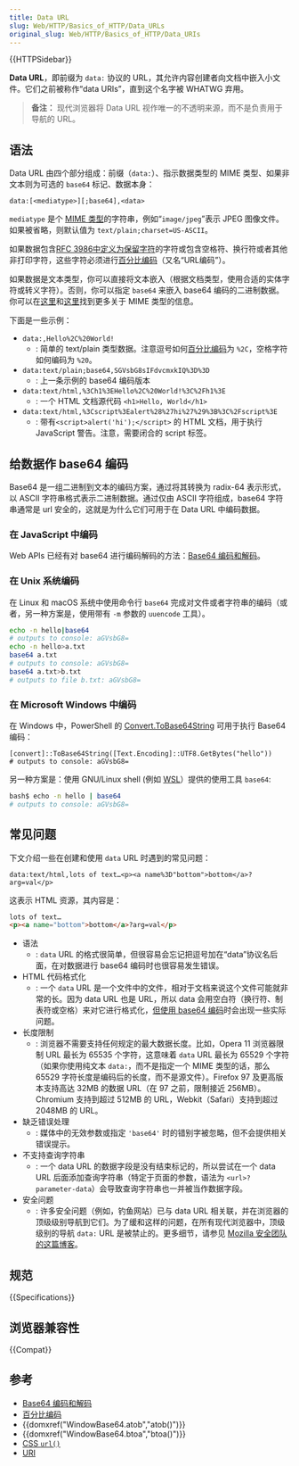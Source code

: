 ```yaml
---
title: Data URL
slug: Web/HTTP/Basics_of_HTTP/Data_URLs
original_slug: Web/HTTP/Basics_of_HTTP/Data_URIs
---
```


{{HTTPSidebar}}

**Data URL**，即前缀为 `data:` 协议的 URL，其允许内容创建者向文档中嵌入小文件。它们之前被称作“data URIs”，直到这个名字被 WHATWG 弃用。

> **备注：** 现代浏览器将 Data URL 视作唯一的不透明来源，而不是负责用于导航的 URL。

## 语法

Data URL 由四个部分组成：前缀（`data:`）、指示数据类型的 MIME 类型、如果非文本则为可选的 `base64` 标记、数据本身：

```plain
data:[<mediatype>][;base64],<data>
```

`mediatype` 是个 [MIME 类型](/zh-CN/docs/Web/HTTP/Basics_of_HTTP/MIME_types)的字符串，例如“`image/jpeg`”表示 JPEG 图像文件。如果被省略，则默认值为 `text/plain;charset=US-ASCII`。

如果数据包含[RFC 3986中定义为保留字符](https://datatracker.ietf.org/doc/html/rfc3986#section-2.2)的字符或包含空格符、换行符或者其他非打印字符，这些字符必须进行[百分比编码](/zh-CN/docs/Glossary/percent-encoding)（又名“URL编码”）。

如果数据是文本类型，你可以直接将文本嵌入（根据文档类型，使用合适的实体字符或转义字符）。否则，你可以指定 `base64` 来嵌入 base64 编码的二进制数据。你可以在[这里](/zh-CN/docs/Web/HTTP/Basics_of_HTTP/MIME_types)和[这里](/zh-CN/docs/Web/HTTP/Basics_of_HTTP/MIME_types/Common_types)找到更多关于 MIME 类型的信息。

下面是一些示例：

- `data:,Hello%2C%20World!`
  - : 简单的 text/plain 类型数据。注意逗号如何[百分比编码](/zh-CN/docs/Glossary/percent-encoding)为 `%2C`，空格字符如何编码为 `%20`。
- `data:text/plain;base64,SGVsbG8sIFdvcmxkIQ%3D%3D`
  - : 上一条示例的 base64 编码版本
- `data:text/html,%3Ch1%3EHello%2C%20World!%3C%2Fh1%3E`
  - : 一个 HTML 文档源代码 `<h1>Hello, World</h1>`
- `data:text/html,%3Cscript%3Ealert%28%27hi%27%29%3B%3C%2Fscript%3E`
  - : 带有`<script>alert('hi');</script>` 的 HTML 文档，用于执行 JavaScript 警告。注意，需要闭合的 script 标签。

## 给数据作 base64 编码

Base64 是一组二进制到文本的编码方案，通过将其转换为 radix-64 表示形式，以 ASCII 字符串格式表示二进制数据。通过仅由 ASCII 字符组成，base64 字符串通常是 url 安全的，这就是为什么它们可用于在 Data URL 中编码数据。

### 在 JavaScript 中编码

Web APIs 已经有对 base64 进行编码解码的方法：[Base64 编码和解码](/zh-CN/docs/Glossary/Base64)。

### 在 Unix 系统编码

在 Linux 和 macOS 系统中使用命令行 `base64` 完成对文件或者字符串的编码（或者，另一种方案是，使用带有 `-m` 参数的 `uuencode` 工具）。

```bash
echo -n hello|base64
# outputs to console: aGVsbG8=
echo -n hello>a.txt
base64 a.txt
# outputs to console: aGVsbG8=
base64 a.txt>b.txt
# outputs to file b.txt: aGVsbG8=
```

### 在 Microsoft Windows 中编码

在 Windows 中，PowerShell 的 [Convert.ToBase64String](https://docs.microsoft.com/dotnet/api/system.convert.tobase64string?view=net-5.0) 可用于执行 Base64 编码：

```plain
[convert]::ToBase64String([Text.Encoding]::UTF8.GetBytes("hello"))
# outputs to console: aGVsbG8=
```

另一种方案是：使用 GNU/Linux shell (例如 [WSL](https://en.wikipedia.org/wiki/Windows_Subsystem_for_Linux)）提供的使用工具 `base64`:

```bash
bash$ echo -n hello | base64
# outputs to console: aGVsbG8=
```

## 常见问题

下文介绍一些在创建和使用 `data` URL 时遇到的常见问题：

```
data:text/html,lots of text…<p><a name%3D"bottom">bottom</a>?arg=val</p>
```

这表示 HTML 资源，其内容是：

```html
lots of text…
<p><a name="bottom">bottom</a>?arg=val</p>
```

- 语法
  - : `data` URL 的格式很简单，但很容易会忘记把逗号加在“data”协议名后面，在对数据进行 base64 编码时也很容易发生错误。
- HTML 代码格式化
  - : 一个 `data` URL 是一个文件中的文件，相对于文档来说这个文件可能就非常的长。因为 data URL 也是 URL，所以 data 会用空白符（换行符、制表符或空格）来对它进行格式化，[但使用 base64 编码](http://bugzilla.mozilla.org/show_bug.cgi?id=73026#c12)时会出现一些实际问题。
- 长度限制
  - : 浏览器不需要支持任何规定的最大数据长度。比如，Opera 11 浏览器限制 URL 最长为 65535 个字符，这意味着 `data` URL 最长为 65529 个字符（如果你使用纯文本 `data:`，而不是指定一个 MIME 类型的话，那么 65529 字符长度是编码后的长度，而不是源文件）。Firefox 97 及更高版本支持高达 32MB 的数据 URL（在 97 之前，限制接近 256MB）。Chromium 支持到超过 512MB 的 URL，Webkit（Safari）支持到超过 2048MB 的 URL。
- 缺乏错误处理
  - : 媒体中的无效参数或指定 `'base64'` 时的错别字被忽略，但不会提供相关错误提示。
- 不支持查询字符串
  - : 一个 data URL 的数据字段是没有结束标记的，所以尝试在一个 data URL 后面添加查询字符串（特定于页面的参数，语法为 `<url>?parameter-data`）会导致查询字符串也一并被当作数据字段。
- 安全问题
  - : 许多安全问题（例如，钓鱼网站）已与 data URL 相关联，并在浏览器的顶级级别导航到它们。为了缓和这样的问题，在所有现代浏览器中，顶级级别的导航 `data:` URL 是被禁止的。更多细节，请参见 [Mozilla 安全团队的这篇博客](https://blog.mozilla.org/security/2017/11/27/blocking-top-level-navigations-data-urls-firefox-59/)。

## 规范

{{Specifications}}

## 浏览器兼容性

{{Compat}}

## 参考

- [Base64 编码和解码](/zh-CN/docs/Web/JavaScript/Base64_encoding_and_decoding)
- [百分比编码](/zh-CN/docs/Glossary/percent-encoding)
- {{domxref("WindowBase64.atob","atob()")}}
- {{domxref("WindowBase64.btoa","btoa()")}}
- [CSS `url()`](/zh-CN/docs/Web/CSS/uri)
- [URI](/zh-CN/docs/URI)
